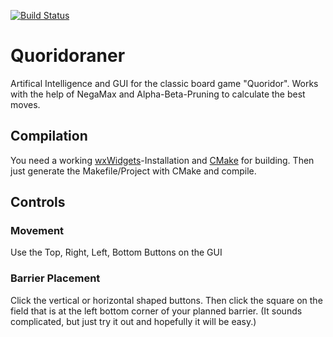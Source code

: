 [![Build Status](https://travis-ci.org/XPerianer/Quoridoraner.svg?branch=master)](https://travis-ci.org/XPerianer/Quoridoraner)
# Quoridoraner
Artifical Intelligence and GUI for the classic board game "Quoridor". Works with the help of NegaMax and Alpha-Beta-Pruning to calculate the best moves.


## Compilation
You need a working [wxWidgets](www.wxwidgets.org)-Installation and [CMake](cmake.org) for building.
Then just generate the Makefile/Project with CMake and compile.

## Controls
### Movement
Use the Top, Right, Left, Bottom Buttons on the GUI
### Barrier Placement
Click the vertical or horizontal shaped buttons. Then click the square on the field that is at the left bottom corner of your planned barrier. (It sounds complicated, but just try it out and hopefully it will be easy.)
